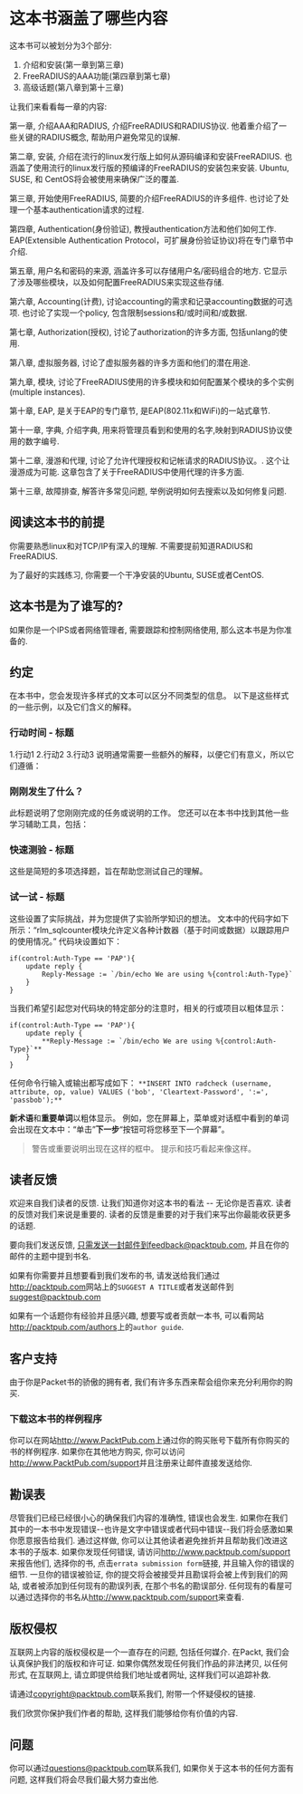 # 这本书涵盖了哪些内容
这本书可以被划分为3个部分:
1. 介绍和安装(第一章到第三章)
2. FreeRADIUS的AAA功能(第四章到第七章)
3. 高级话题(第八章到第十三章)

让我们来看看每一章的内容:

第一章, 介绍AAA和RADIUS, 介绍FreeRADIUS和RADIUS协议. 他着重介绍了一些关键的RADIUS概念, 帮助用户避免常见的误解.

第二章, 安装, 介绍在流行的linux发行版上如何从源码编译和安装FreeRADIUS. 也涵盖了使用流行的linux发行版的预编译的FreeRADIUS的安装包来安装. Ubuntu, SUSE, 和 CentOS将会被使用来确保广泛的覆盖.

第三章, 开始使用FreeRADIUS, 简要的介绍FreeRADIUS的许多组件. 也讨论了处理一个基本authentication请求的过程.

第四章, Authentication(身份验证), 教授authentication方法和他们如何工作. EAP(Extensible Authentication Protocol，可扩展身份验证协议)将在专门章节中介绍.

第五章, 用户名和密码的来源, 涵盖许多可以存储用户名/密码组合的地方. 它显示了涉及哪些模块，以及如何配置FreeRADIUS来实现这些存储.

第六章, Accounting(计费), 讨论accounting的需求和记录accounting数据的可选项. 也讨论了实现一个policy, 包含限制sessions和/或时间和/或数据.

第七章, Authorization(授权), 讨论了authorization的许多方面, 包括unlang的使用.

第八章, 虚拟服务器, 讨论了虚拟服务器的许多方面和他们的潜在用途.

第九章, 模块, 讨论了FreeRADIUS使用的许多模块和如何配置某个模块的多个实例(multiple instances).

第十章, EAP, 是关于EAP的专门章节, 是EAP(802.11x和WiFi)的一站式章节.

第十一章, 字典, 介绍字典, 用来将管理员看到和使用的名字,映射到RADIUS协议使用的数字编号.

第十二章, 漫游和代理, 讨论了允许代理授权和记帐请求的RADIUS协议。. 这个让漫游成为可能. 这章包含了关于FreeRADIUS中使用代理的许多方面.

第十三章, 故障排查, 解答许多常见问题, 举例说明如何去搜索以及如何修复问题.

## 阅读这本书的前提
你需要熟悉linux和对TCP/IP有深入的理解. 不需要提前知道RADIUS和FreeRADIUS.

为了最好的实践练习, 你需要一个干净安装的Ubuntu, SUSE或者CentOS.

## 这本书是为了谁写的?
如果你是一个IPS或者网络管理者, 需要跟踪和控制网络使用, 那么这本书是为你准备的.

## 约定
在本书中，您会发现许多样式的文本可以区分不同类型的信息。 以下是这些样式的一些示例，以及它们含义的解释。

### 行动时间 - 标题
1.行动1
2.行动2
3.行动3
说明通常需要一些额外的解释，以便它们有意义，所以它们遵循：

### 刚刚发生了什么？
此标题说明了您刚刚完成的任务或说明的工作。
您还可以在本书中找到其他一些学习辅助工具，包括：
### 快速测验 - 标题
这些是简短的多项选择题，旨在帮助您测试自己的理解。
### 试一试 - 标题
这些设置了实际挑战，并为您提供了实验所学知识的想法。
文本中的代码字如下所示：“rlm_sqlcounter模块允许定义各种计数器（基于时间或数据）以跟踪用户的使用情况。”
代码块设置如下：
```
if(control:Auth-Type == 'PAP'){
	update reply {
		Reply-Message := `/bin/echo We are using %{control:Auth-Type}`
	}
}
```

当我们希望引起您对代码块的特定部分的注意时，相关的行或项目以粗体显示：
```
if(control:Auth-Type == 'PAP'){
	update reply {
		**Reply-Message := `/bin/echo We are using %{control:Auth-Type}`**
	}
}
```

任何命令行输入或输出都写成如下：
`**INSERT INTO radcheck (username, attribute, op, value) VALUES ('bob', 'Cleartext-Password', ':=', 'passbob');**`

**新术语**和**重要单词**以粗体显示。 例如，您在屏幕上，菜单或对话框中看到的单词会出现在文本中：“单击”**下一步**“按钮可将您移至下一个屏幕”。
>警告或重要说明出现在这样的框中。
>提示和技巧看起来像这样。

## 读者反馈
欢迎来自我们读者的反馈. 让我们知道你对这本书的看法 -- 无论你是否喜欢. 读者的反馈对我们来说是重要的. 读者的反馈是重要的对于我们来写出你最能收获更多的话题.

要向我们发送反馈, 只需发送一封邮件到feedback@packtpub.com, 并且在你的邮件的主题中提到书名.

如果有你需要并且想要看到我们发布的书, 请发送给我们通过<http://packtpub.com>网站上的`SUGGEST A TITLE`或者发送邮件到<suggest@packtpub.com>

如果有一个话题你有经验并且感兴趣, 想要写或者贡献一本书, 可以看网站<http://packtpub.com/authors>上的`author guide`.

## 客户支持
由于你是Packet书的骄傲的拥有者, 我们有许多东西来帮会组你来充分利用你的购买.

### 下载这本书的样例程序
你可以在网站<http://www.PacktPub.com>上通过你的购买账号下载所有你购买的书的样例程序. 如果你在其他地方购买, 你可以访问<http://www.PacktPub.com/support>并且注册来让邮件直接发送给你.

## 勘误表
尽管我们已经已经很小心的确保我们内容的准确性, 错误也会发生. 如果你在我们其中的一本书中发现错误--也许是文字中错误或者代码中错误--我们将会感激如果你愿意报告给我们. 通过这样做, 你可以让其他读者避免挫折并且帮助我们改进这本书的子版本. 如果你发现任何错误, 请访问<http://www.packtpub.com/support>来报告他们, 选择你的书, 点击`errata submission form`链接, 并且输入你的错误的细节. 一旦你的错误被验证, 你的提交将会被接受并且勘误将会被上传到我们的网站, 或者被添加到任何现有的勘误列表, 在那个书名的勘误部分. 任何现有的看屋可以通过选择你的书名从<http://www.packtpub.com/support>来查看.

## 版权侵权
互联网上内容的版权侵权是一个一直存在的问题, 包括任何媒介. 在Packt, 我们会认真保护我们的版权和许可证. 如果你偶然发现任何我们作品的非法拷贝, 以任何形式, 在互联网上, 请立即提供给我们地址或者网址, 这样我们可以追踪补救.

请通过<copyright@packtpub.com>联系我们, 附带一个怀疑侵权的链接.

我们欣赏你保护我们作者的帮助, 这样我们能够给你有价值的内容.

## 问题
你可以通过<questions@packtpub.com>联系我们, 如果你关于这本书的任何方面有问题, 这样我们将会尽我们最大努力查出他.
